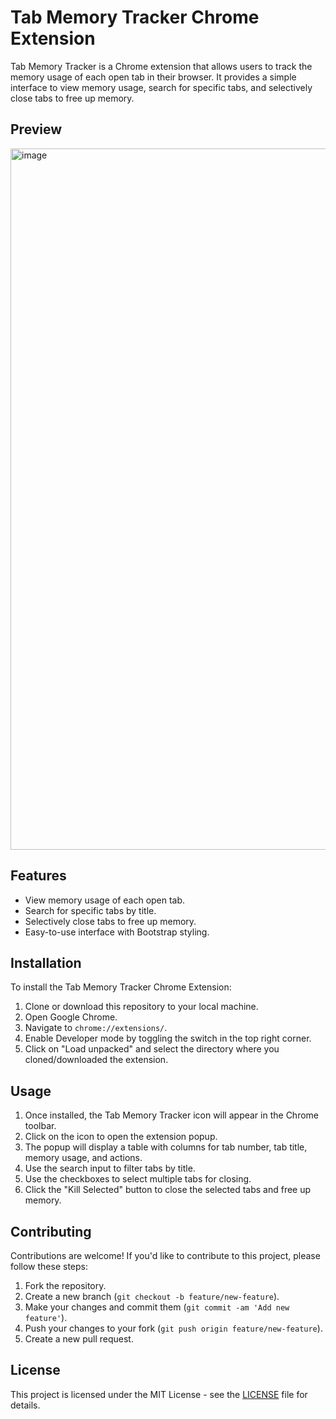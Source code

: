 # Tab Memory Tracker Chrome Extension

Tab Memory Tracker is a Chrome extension that allows users to track the memory usage of each open tab in their browser. It provides a simple interface to view memory usage, search for specific tabs, and selectively close tabs to free up memory.

## Preview
<img width="1122" alt="image" src="https://github.com/vaheedsk36/chrome-tabs-optimizer/assets/72762824/00247b20-8794-42c6-a18e-2cd16f16f2e4">

## Features

- View memory usage of each open tab.
- Search for specific tabs by title.
- Selectively close tabs to free up memory.
- Easy-to-use interface with Bootstrap styling.

## Installation

To install the Tab Memory Tracker Chrome Extension:

1. Clone or download this repository to your local machine.
2. Open Google Chrome.
3. Navigate to `chrome://extensions/`.
4. Enable Developer mode by toggling the switch in the top right corner.
5. Click on "Load unpacked" and select the directory where you cloned/downloaded the extension.

## Usage

1. Once installed, the Tab Memory Tracker icon will appear in the Chrome toolbar.
2. Click on the icon to open the extension popup.
3. The popup will display a table with columns for tab number, tab title, memory usage, and actions.
4. Use the search input to filter tabs by title.
5. Use the checkboxes to select multiple tabs for closing.
6. Click the "Kill Selected" button to close the selected tabs and free up memory.

## Contributing

Contributions are welcome! If you'd like to contribute to this project, please follow these steps:

1. Fork the repository.
2. Create a new branch (`git checkout -b feature/new-feature`).
3. Make your changes and commit them (`git commit -am 'Add new feature'`).
4. Push your changes to your fork (`git push origin feature/new-feature`).
5. Create a new pull request.

## License

This project is licensed under the MIT License - see the [LICENSE](LICENSE) file for details.
